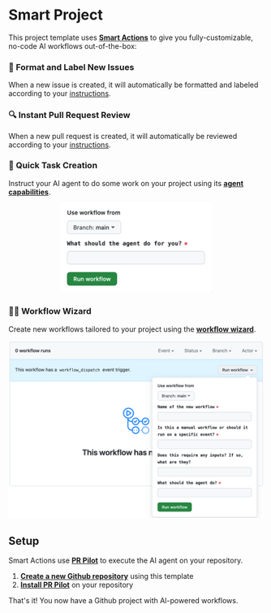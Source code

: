 # Smart Project

This project template uses **[Smart Actions](https://github.com/PR-Pilot-AI/smart-actions)** to give you fully-customizable, no-code AI workflows out-of-the-box:

### 📝 Format and Label New Issues
When a new issue is created, it will automatically be formatted and labeled according to your [instructions](.bot_instructions/issue_formatting.md).

### 🔍 Instant Pull Request Review
When a new pull request is created, it will automatically be reviewed according to your [instructions](.bot_instructions/pr_reviews.md).

### 🚀 Quick Task Creation
Instruct your AI agent to do some work on your project using its **[agent capabilities](https://docs.pr-pilot.ai/capabilities.html)**.
<div align="center">
<img src="./quick_task.png" width="300" alt="Quickly hand off work to AI Agent">
</div>

### 🧙‍♂️ Workflow Wizard
Create new workflows tailored to your project using the **[workflow wizard](https://github.com/PR-Pilot-AI/smart-project-template/actions/workflows/workflow_wizard.yaml)**.

![Workflow Wizard](./wizard.png)

## Setup
Smart Actions use **[PR Pilot](https://github.com/PR-Pilot-AI/pr-pilot)** to execute the AI agent on your repository.

1. **[Create a new Github repository](https://github.com/new)** using this template
2. **[Install PR Pilot](https://github.com/apps/pr-pilot-ai/installations/new)** on your repository

That's it! You now have a Github project with AI-powered workflows.
